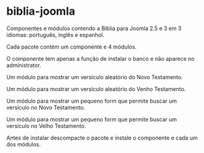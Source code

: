 # biblia-joomla
Componentes e módulos contendo a Bíblia para Joomla 2.5 e 3 em 3 idiomas: português, inglês e espanhol.

Cada pacote contém um componente e 4 módulos.

O componente tem apenas a função de instalar o banco e não aparece no administrator.

Um módulo para mostrar um versículo aleatório do Novo Testamento.

Um módulo para mostrar um versículo aleatório do Venho Testamento.

Um módulo para mostrar um pequeno form que permite buscar um versículo no Novo Testamento.

Um módulo para mostrar um pequeno form que permite buscar um versículo no Velho Testamento.

Antes de instalar descompacte o pacote e instale o componente e cada um dos módulos.
